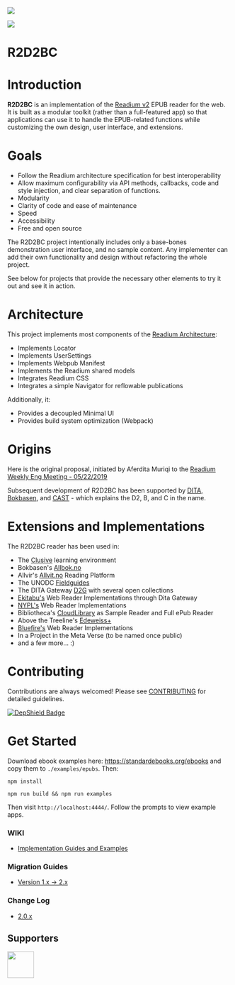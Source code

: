 ![](r2d2bc-logo.png)

[<img src="https://img.shields.io/badge/slack-R2D2BC-red/?logo=slack&style=plastic&color=red">](https://join.slack.com/t/r2d2bc/shared_invite/zt-gisndbu8-ecMkJ3Z1tZL8QU7_x5eLRA)

# R2D2BC

# Introduction
**R2D2BC** is an implementation of the [Readium v2](https://github.com/readium/architecture) EPUB reader for the web.
It is built as a modular toolkit (rather than a full-featured app) so that applications can use it to 
handle the EPUB-related functions while customizing the own design, user interface, and extensions.

# Goals

- Follow the Readium architecture specification for best interoperability
- Allow maximum configurability via API methods, callbacks, code and style injection, and clear separation of functions.
- Modularity 
- Clarity of code and ease of maintenance
- Speed
- Accessibility
- Free and open source

The R2D2BC project intentionally includes only a base-bones demonstration user interface, and no sample content.
Any implementer can add their own functionality and design without refactoring the whole project.

See below for projects that provide the necessary other elements to try it out and see it in action.

# Architecture

This project implements most components of the [Readium Architecture](https://github.com/readium/architecture):

- Implements Locator
- Implements UserSettings
- Implements Webpub Manifest
- Implements the Readium shared models
- Integrates Readium CSS
- Integrates a simple Navigator for reflowable publications

Additionally, it:
- Provides a decoupled Minimal UI
- Provides build system optimization (Webpack)

# Origins

Here is the original proposal, initiated by Aferdita Muriqi to the
[Readium Weekly Eng Meeting - 05/22/2019](https://docs.google.com/document/d/1krNe8TUtvajpljcSS4nN_2cHfWO4_Hsag5LnJ4hj_CM/edit#)

Subsequent development of R2D2BC has been supported by [DITA](https://github.com/d-i-t-a), [Bokbasen](https://www.bokbasen.no/), and [CAST](http://www.cast.org) - which explains the D2, B, and C in the name.

# Extensions and Implementations

The R2D2BC reader has been used in:
- The [Clusive](https://github.com/cast-org/clusive) learning environment
- Bokbasen's [Allbok.no](https://www.allbok.no) 
- Allvir's [Allvit.no](https://www.allvit.no) Reading Platform
- The UNODC [Fieldguides](https://fieldguides.github.io/library)
- The DITA Gateway [D2G](https://d2g.dita.digital) with several open collections
- [Ekitabu's](https://d2g.dita.digital) Web Reader Implementations through Dita Gateway
- [NYPL's](https://www.nypl.org/) Web Reader Implementations
- Bibliotheca's [CloudLibrary](https://www.yourcloudlibrary.com) as Sample Reader and Full ePub Reader
- Above the Treeline's [Edeweiss+](https://www.edelweiss.plus) 
- [Bluefire's](https://www.bluefirereader.com) Web Reader Implementations
- In a Project in the Meta Verse (to be named once public)
- and a few more... :) 


# Contributing
Contributions are always welcomed! Please see [CONTRIBUTING](CONTRIBUTING.md) for detailed guidelines.

[![DepShield Badge](https://depshield.sonatype.org/badges/d-i-t-a/R2D2BC/depshield.svg)](https://depshield.github.io)

# Get Started

Download ebook examples here: https://standardebooks.org/ebooks and copy them to `./examples/epubs`. Then:

```
npm install

npm run build && npm run examples
```
Then visit `http://localhost:4444/`. Follow the prompts to view example apps.

### WIKI
- [Implementation Guides and Examples](https://github.com/d-i-t-a/R2D2BC/wiki)

### Migration Guides
- [Version 1.x -> 2.x](MIGRATION.md)
### Change Log
- [2.0.x](CHANGELOG.md)

## Supporters
[<img src="https://dita.digital/jetbrains.png" width="60">](https://www.jetbrains.com/?from=R2D2BC)
